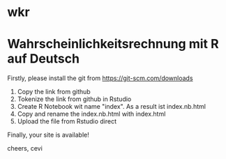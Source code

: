 # wkr
# Wahrscheinlichkeitsrechnung mit R auf Deutsch

Firstly, please install the git from https://git-scm.com/downloads

1. Copy the link from github
2. Tokenize the link from github in Rstudio
3. Create R Notebook wit name "index". As a result ist index.nb.html
4. Copy and rename the index.nb.html with index.html
5. Upload the file from Rstudio direct

Finally, your site is available!

cheers,
cevi 

